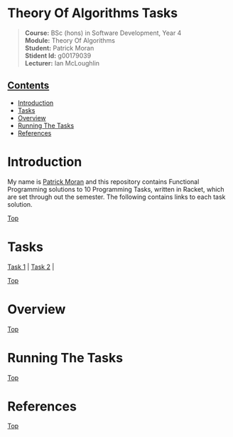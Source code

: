 # Theory Of Algorithms Tasks

> <b>Course:</b> BSc (hons) in Software Development, Year 4     
<b>Module:</b> Theory Of Algorithms   
<b>Student:</b> Patrick Moran  
<b>Stident Id:</b> g00179039  
<b>Lecturer:</b> Ian McLoughlin  

## [Contents](#contents)   
* [Introduction](#intro)
* [Tasks](#tasks)
* [Overview](#overview)
* [Running The Tasks](#running)
* [References](#references)


# Introduction<a name = "intro"></a>   
My name is [Patrick Moran](https://www.linkedin.com/in/patrick-moran-7a349014b/) and this repository contains Functional Programming solutions to 10 Programming Tasks, written in Racket, which are set through out the semester. The following contains links to each task solution.

[Top](#contents) 
# Tasks<a name = "tasks">
[Task 1]() | [Task 2]() |    

[Top](#contents) 

# Overview<a name = "overview">

[Top](#contents) 

# Running The Tasks<a name = "running">

[Top](#contents) 

# References<a name = "references">

[Top](#contents) 






